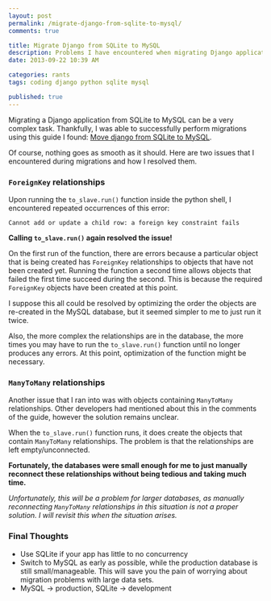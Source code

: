 ```yaml
---
layout: post
permalink: /migrate-django-from-sqlite-to-mysql/
comments: true

title: Migrate Django from SQLite to MySQL
description: Problems I have encountered when migrating Django applications from SQLite to MySQL
date: 2013-09-22 10:39 AM

categories: rants
tags: coding django python sqlite mysql

published: true
---
```


Migrating a Django application from SQLite to MySQL can be a very complex task. Thankfully, I was able to successfully perform migrations using this guide I found: [Move django from SQLite to MySQL](https://macrotoma.blogspot.com/2012/10/solved-move-django-from-sqlite-to-mysql.html).

Of course, nothing goes as smooth as it should. Here are two issues that I encountered during migrations and how I resolved them.

### `ForeignKey` relationships

Upon running the `to_slave.run()` function inside the python shell, I encountered repeated occurrences of this error:

`Cannot add or update a child row: a foreign key constraint fails`

**Calling `to_slave.run()` again resolved the issue!**

On the first run of the function, there are errors because a particular object that is being created has `ForeignKey` relationships to objects that have not been created yet. Running the function a second time allows objects that failed the first time succeed during the second. This is because the required `ForeignKey` objects have been created at this point.

I suppose this all could be resolved by optimizing the order the objects are re-created in the MySQL database, but it seemed simpler to me to just run it twice.

Also, the more complex the relationships are in the database, the more times you may have to run the `to_slave.run()` function until no longer produces any errors. At this point, optimization of the function might be necessary.

### `ManyToMany` relationships

Another issue that I ran into was with objects containing `ManyToMany` relationships. Other developers had mentioned about this in the comments of the guide, however the solution remains unclear.

When the `to_slave.run()` function runs, it does create the objects that contain `ManyToMany` relationships. The problem is that the relationships are left empty/unconnected.

**Fortunately, the databases were small enough for me to just manually reconnect these relationships without being tedious and taking much time.**

_Unfortunately, this will be a problem for larger databases, as manually reconnecting `ManyToMany` relationships in this situation is not a proper solution. I will revisit this when the situation arises._

### Final Thoughts
- Use SQLite if your app has little to no concurrency
- Switch to MySQL as early as possible, while the production database is still small/manageable. This will save you the pain of worrying about migration problems with large data sets.
- MySQL -> production, SQLite -> development